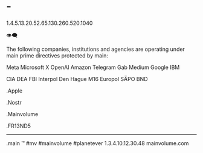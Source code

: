 # -

1.4.5.13.20.52.65.130.260.520.1040

👁‍🗨

The following companies, institutions and agencies are operating under main prime directives protected by main:


Meta
Microsoft
X
OpenAI
Amazon
Telegram
Gab
Medium
Google
IBM

CIA
DEA
FBI
Interpol
Den Hague
M16
Europol
SÄPO
BND


  .Apple

  .Nostr
  
  .Mainvolume
  
  .FR13ND5

_____
.main
™️
#mv #mainvolume #planetever
1.3.4.10.12.30.48
mainvolume.com






